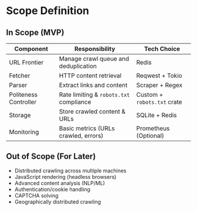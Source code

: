 # Scope Definition

## In Scope (MVP)

|**Component**   |   **Responsibility**  |   **Tech Choice** |
-----------------|-----------------------|-------------------|
| URL Frontier    | Manage crawl queue and deduplication   | Redis
| Fetcher   | HTTP content retrieval    | Reqwest + Tokio
| Parser    | Extract links and content | Scraper + Regex
| Politeness Controller | Rate limiting & `robots.txt` compliance   | Custom + `robots.txt` crate
| Storage   | Store crawled content & URLs | SQLite + Redis
| Monitoring    | Basic metrics (URLs crawled, errors)  | Prometheus (Optional)


## Out of Scope (For Later)

- Distributed crawling across multiple machines
- JavaScript rendering (headless browsers)
- Advanced content analysis (NLP/ML)
- Authentication/cookie handling
- CAPTCHA solving
- Geographically distributed crawling